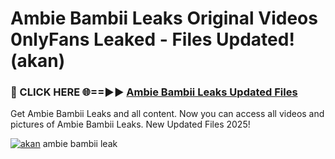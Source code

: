 # Ambie Bambii Leaks Original Videos 0nlyFans Leaked - Files Updated! (akan)

<h3>🔴 CLICK HERE 🌐==►► <a href="https://best4dudes.click/HH4t6V" rel="nofollow">Ambie Bambii Leaks Updated Files</a></h3>

Get Ambie Bambii Leaks and all content. Now you can access all videos and pictures of Ambie Bambii Leaks. New Updated Files 2025!

[![akan](https://github.com/user-attachments/assets/8c521d6e-e6e3-4a75-9320-d58ab9d79d5b)](https://best4dudes.click/HH4t6V)
ambie bambii leak